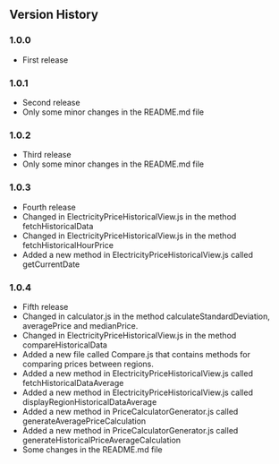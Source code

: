 ## Version History

### 1.0.0

- First release

### 1.0.1

- Second release
- Only some minor changes in the README.md file

### 1.0.2

- Third release
- Only some minor changes in the README.md file

### 1.0.3

- Fourth release
- Changed in ElectricityPriceHistoricalView.js in the method fetchHistoricalData
- Changed in ElectricityPriceHistoricalView.js in the method fetchHistoricalHourPrice
- Added a new method in ElectricityPriceHistoricalView.js called getCurrentDate

### 1.0.4

- Fifth release
- Changed in calculator.js in the method calculateStandardDeviation, averagePrice and medianPrice.
- Changed in ElectricityPriceHistoricalView.js in the method compareHistoricalData
- Added a new file called Compare.js that contains methods for comparing prices between regions.
- Added a new method in ElectricityPriceHistoricalView.js called fetchHistoricalDataAverage
- Added a new method in ElectricityPriceHistoricalView.js called displayRegionHistoricalDataAverage
- Added a new method in PriceCalculatorGenerator.js called generateAveragePriceCalculation
- Added a new method in PriceCalculatorGenerator.js called generateHistoricalPriceAverageCalculation
- Some changes in the README.md file